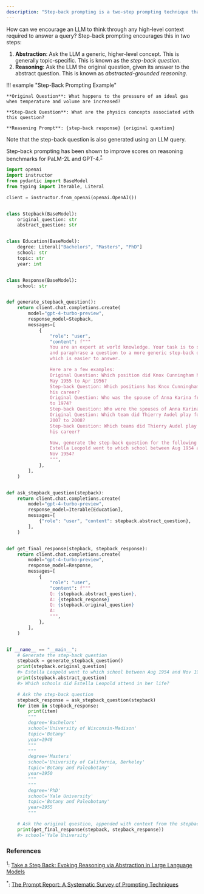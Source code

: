 ```yaml
---
description: "Step-back prompting is a two-step prompting technique that asks the LLM a step-back question to gather context for the query"
---
```


How can we encourage an LLM to think through any high-level context required to answer a query? Step-back prompting encourages this in two steps:

1. **Abstraction**: Ask the LLM a generic, higher-level concept. This is generally topic-specific. This is known as the _step-back question_.
2. **Reasoning**: Ask the LLM the original question, given its answer to the abstract question. This is known as _abstracted-grounded reasoning_.

!!! example "Step-Back Prompting Example"

    **Original Question**: What happens to the pressure of an ideal gas when temperature and volume are increased?

    **Step-Back Question**: What are the physics concepts associated with this question?

    **Reasoning Prompt**: {step-back response} {original question}

Note that the step-back question is also generated using an LLM query.

Step-back prompting has been shown to improve scores on reasoning benchmarks for PaLM-2L and GPT-4.<sup><a href="https://arxiv.org/abs/2406.06608">\*</a></sup>

```python
import openai
import instructor
from pydantic import BaseModel
from typing import Iterable, Literal

client = instructor.from_openai(openai.OpenAI())


class Stepback(BaseModel):
    original_question: str
    abstract_question: str


class Education(BaseModel):
    degree: Literal["Bachelors", "Masters", "PhD"]
    school: str
    topic: str
    year: int


class Response(BaseModel):
    school: str


def generate_stepback_question():
    return client.chat.completions.create(
        model="gpt-4-turbo-preview",
        response_model=Stepback,
        messages=[
            {
                "role": "user",
                "content": f"""
                You are an expert at world knowledge. Your task is to step back
                and paraphrase a question to a more generic step-back question,
                which is easier to answer.

                Here are a few examples:
                Original Question: Which position did Knox Cunningham hold from
                May 1955 to Apr 1956?
                Step-back Question: Which positions has Knox Cunningham held in
                his career?
                Original Question: Who was the spouse of Anna Karina from 1968
                to 1974?
                Step-back Question: Who were the spouses of Anna Karina?
                Original Question: Which team did Thierry Audel play for from
                2007 to 2008?
                Step-back Question: Which teams did Thierry Audel play for in
                his career?

                Now, generate the step-back question for the following question:
                Estella Leopold went to which school between Aug 1954 and
                Nov 1954?
                """,
            },
        ],
    )


def ask_stepback_question(stepback):
    return client.chat.completions.create(
        model="gpt-4-turbo-preview",
        response_model=Iterable[Education],
        messages=[
            {"role": "user", "content": stepback.abstract_question},
        ],
    )


def get_final_response(stepback, stepback_response):
    return client.chat.completions.create(
        model="gpt-4-turbo-preview",
        response_model=Response,
        messages=[
            {
                "role": "user",
                "content": f"""
                Q: {stepback.abstract_question},
                A: {stepback_response}
                Q: {stepback.original_question}
                A:
                """,
            },
        ],
    )


if __name__ == "__main__":
    # Generate the step-back question
    stepback = generate_stepback_question()
    print(stepback.original_question)
    #> Estella Leopold went to which school between Aug 1954 and Nov 1954?
    print(stepback.abstract_question)
    #> Which schools did Estella Leopold attend in her life?

    # Ask the step-back question
    stepback_response = ask_stepback_question(stepback)
    for item in stepback_response:
        print(item)
        """
        degree='Bachelors'
        school='University of Wisconsin-Madison'
        topic='Botany'
        year=1948
        """
        """
        degree='Masters'
        school='University of California, Berkeley'
        topic='Botany and Paleobotany'
        year=1950
        """
        """
        degree='PhD'
        school='Yale University'
        topic='Botany and Paleobotany'
        year=1955
        """

    # Ask the original question, appended with context from the stepback response
    print(get_final_response(stepback, stepback_response))
    #> school='Yale University'
```

### References

<sup id="ref-1">1</sup>: [Take a Step Back: Evoking Reasoning via Abstraction in Large Language Models](https://arxiv.org/abs/2310.06117)

<sup id="ref-asterisk">\*</sup>: [The Prompt Report: A Systematic Survey of Prompting Techniques](https://arxiv.org/abs/2406.06608)

